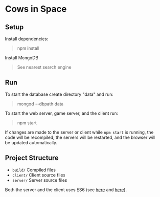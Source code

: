 # Cows in Space

## Setup

Install dependencies:
> npm install

Install MongoDB 
> See nearest search engine

## Run

To start the database create directory "data" and run:
> mongod --dbpath data

To start the web server, game server, and the client run:
> npm start

If changes are made to the server or client while `npm start` is running,
the code will be recompiled, the servers will be restarted, and the browser
will be updated automatically.

## Project Structure

* `build/` Compiled files
* `client/` Client source files
* `server/` Server source files

Both the server and the client uses ES6 (see [here](http://es6-features.org/) and [here](https://webapplog.com/es6/)).
